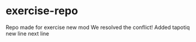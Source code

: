 # exercise-repo
Repo made for exercise
new mod
We resolved the conflict!
Added tapotiq
new line
next line
